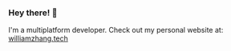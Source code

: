 ### Hey there! 👋

I'm a multiplatform developer. Check out my personal website at: [williamzhang.tech](https://williamzhang.tech)
